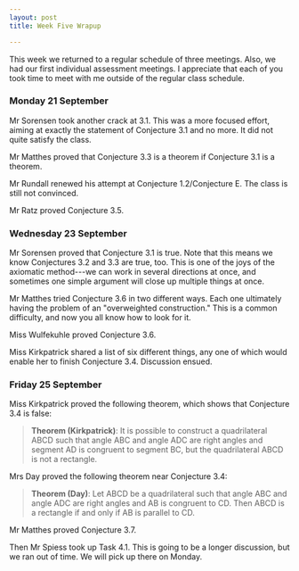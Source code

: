 ```yaml
---
layout: post
title: Week Five Wrapup

---
```


This week we returned to a regular schedule of three meetings. Also, we had our
first individual assessment meetings. I appreciate that each of you took time
to meet with me outside of the regular class schedule.

### Monday 21 September

Mr Sorensen took another crack at 3.1. This was a more focused effort, aiming
at exactly the statement of Conjecture 3.1 and no more. It did not quite satisfy the class.

Mr Matthes proved that Conjecture 3.3 is a theorem if Conjecture 3.1 is a theorem.

Mr Rundall renewed his attempt at Conjecture 1.2/Conjecture E. The class is
still not convinced.

Mr Ratz proved Conjecture 3.5.

### Wednesday 23 September

Mr Sorensen proved that Conjecture 3.1 is true. Note that this means we know
Conjectures 3.2 and 3.3 are true, too. This is one of the joys of the axiomatic method---we can work in several directions at once, and sometimes one simple argument will close up multiple things at once.

Mr Matthes tried Conjecture 3.6 in two different ways. Each one ultimately having the problem of an "overweighted construction." This is a common difficulty, and now you all know how to look for it.

Miss Wulfekuhle proved Conjecture 3.6.

Miss Kirkpatrick shared a list of six different things, any one of which would enable her to finish Conjecture 3.4. Discussion ensued.

### Friday 25 September

Miss Kirkpatrick proved the following theorem, which shows that Conjecture 3.4 is false:

> **Theorem (Kirkpatrick)**: It is possible to construct a quadrilateral ABCD
> such that angle ABC and angle ADC are right angles and segment AD is
> congruent to segment BC, but the quadrilateral ABCD is not a rectangle.

Mrs Day proved the following theorem near Conjecture 3.4:

> **Theorem (Day)**: Let ABCD be a quadrilateral such that angle ABC and
> angle ADC are right angles and AB is congruent to CD. Then ABCD is a rectangle if and only if AB is parallel to CD.

Mr Matthes proved Conjecture 3.7.

Then Mr Spiess took up Task 4.1. This is going to be a longer discussion, but
we ran out of time. We will pick up there on Monday.